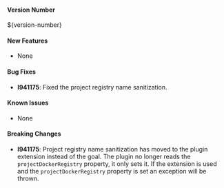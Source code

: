 #### Version Number
${version-number}

#### New Features
- None

#### Bug Fixes
- **I941175**: Fixed the project registry name sanitization.

#### Known Issues
- None

#### Breaking Changes
- **I941175**: Project registry name sanitization has moved to the plugin extension instead of the goal. The plugin no longer reads the `projectDockerRegistry` property, it only sets it.
If the extension is used and the `projectDockerRegistry` property is set an exception will be thrown.
